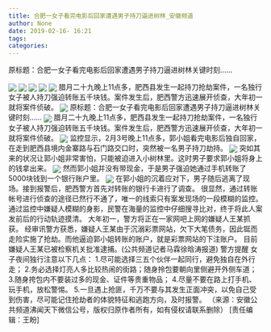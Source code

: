 ```yaml
---
title: 合肥一女子看完电影后回家遭遇男子持刀逼进树林_安徽频道
author: None
date: 2019-02-16- 16:21
tags: 
categories: 
---
```

原标题：合肥一女子看完电影后回家遭遇男子持刀逼进树林关键时刻……
<!-- more -->
                
<img align="center" border="0" src="http://p1.ifengimg.com/fck/2019_07/7ab61417d673c4a_w947_h540.jpg" />
                
<img align="center" border="0" src="http://p1.ifengimg.com/fck/2019_07/5482edc904756e6_w944_h979.jpg" />
            
<img align="center" border="0" src="http://p1.ifengimg.com/fck/2019_07/7de5e6c91d80b67_w968_h800.jpg" />
<img align="center" border="0" src="http://p1.ifengimg.com/fck/2019_07/ade0121b09d2c4c_w940_h569.jpg" />
<img align="center" border="0" src="http://p1.ifengimg.com/fck/2019_07/5430d4c83d0ae67_w964_h1010.jpg" />
腊月二十九晚上11点多，肥西县发生一起持刀抢劫案件，一名独行女子被人持刀强迫转账五千块钱。案件发生后，肥西警方迅速展开侦查，大年初一就将案件侦破。
<img align="center" border="0" src="http://p1.ifengimg.com/fck/2019_07/2cc7ccd51cafcec_w926_h562.jpg" />
原标题：合肥一女子看完电影后回家遭遇男子持刀逼进树林关键时刻……
<img align="center" border="0" src="http://p1.ifengimg.com/fck/2019_07/6582fddf4a01abb_w968_h855.jpg" />
腊月二十九晚上11点多，肥西县发生一起持刀抢劫案件，一名独行女子被人持刀强迫转账五千块钱。案件发生后，肥西警方迅速展开侦查，大年初一就将案件侦破。
<img align="center" border="0" src="http://p1.ifengimg.com/fck/2019_07/87fa6ccb578164d_w447_h497.jpg" />
监控显示，2月3号晚上11点多，郭小姐看完电影后独自回家，在走到肥西县境内金寨路与石门路交口时，突然被一名男子持刀劫持。
<img align="center" border="0" src="http://p1.ifengimg.com/fck/2019_07/d60df0dab247f24_w965_h846.jpg" />
突如其来的状况让郭小姐非常害怕，只能被迫进入小树林里。这时男子要求郭小姐将身上的钱拿出来。
<img align="center" border="0" src="http://p1.ifengimg.com/fck/2019_07/6ee7ab57219be91_w417_h346.jpg" />
然而郭小姐并没有带现金，于是男子强迫她通过手机转账了5000块钱到一个银行账户里。
<img align="center" border="0" src="http://p2.ifengimg.com/a/2016/0810/204c433878d5cf9size1_w16_h16.png" />
在郭小姐的沉着应对下，男子随后逃离了现场。接到报警后，肥西警方首先对转账的银行卡进行了调查。
很显然，通过转账帐号进行侦查的途径已然行不通了，唯一的线索只有案发现场的一段模糊的监控。通过监控中嫌疑人模糊的身影，民警在海量的监控中仔细搜寻比对，终于将此人案发前后的行动轨迹摸清。
大年初一，警方将正在一家网吧上网的嫌疑人王某抓获。
经审讯警方获悉，嫌疑人王某由于沉溺彩票网站，欠下大笔债务，因此铤而走险实施了抢劫。而他逼迫郭小姐转账的账户，就是彩票网站的下注账户。
目前嫌疑人王某已被检察机关批准逮捕。(公共频道记者马霖徐晗涛报道)
警方提醒
女子夜间独行注意以下几点：
1.尽可能选择三五个伙伴一起同行，避免独自在外行走；
2.务必选择灯亮人多比较热闹的街路；随身拎包要朝向里侧避开外侧车道；
3.随身挎包内不要装过多的现金、证件等贵重物品；
4.尽量不要在路上打手机、玩手机，放松警惕。
5.一旦遇上抢匪，千万不要与其发生正面冲突，以免自己受到伤害，尽可能记住抢劫者的体貌特征和逃跑方向，及时报警。
（来源：安徽公共频道沸闻天下微信公号，版权归原作者所有，如有侵权请联系删除）
[责任编辑：王盼]
            
